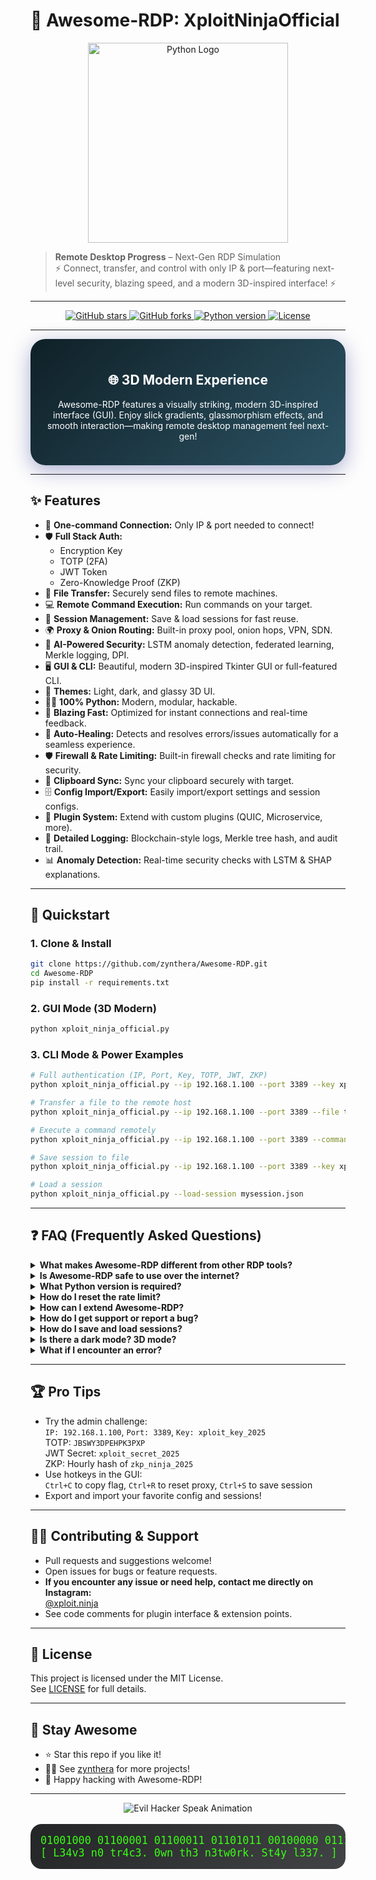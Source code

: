 # 🚀 Awesome-RDP: XploitNinjaOfficial

<p align="center">
  <img src="https://www.python.org/static/community_logos/python-logo-master-v3-TM.png" width="320" alt="Python Logo">
</p>

> **Remote Desktop Progress** – Next-Gen RDP Simulation  
> ⚡ Connect, transfer, and control with only IP & port—featuring next-level security, blazing speed, and a modern 3D-inspired interface! ⚡

---

<p align="center">
  <a href="https://github.com/zynthera/Awesome-RDP/stargazers">
    <img src="https://img.shields.io/github/stars/zynthera/Awesome-RDP?style=social" alt="GitHub stars">
  </a>
  <a href="https://github.com/zynthera/Awesome-RDP/fork">
    <img src="https://img.shields.io/github/forks/zynthera/Awesome-RDP?style=social" alt="GitHub forks">
  </a>
  <a href="https://www.python.org/">
    <img src="https://img.shields.io/badge/python-3.9%2B-blue?logo=python" alt="Python version">
  </a>
  <a href="https://github.com/zynthera/Awesome-RDP/blob/main/LICENCE%20">
    <img src="https://img.shields.io/github/license/zynthera/Awesome-RDP?color=brightgreen" alt="License">
  </a>
</p>

---

<div align="center" style="padding:24px; border-radius:24px; box-shadow:0 8px 32px 0 rgba(31,38,135,0.37); background:linear-gradient(135deg,#0f2027 0%,#2c5364 100%); color:#fff;">
  <h2>🌐 3D Modern Experience</h2>
  <p>
    Awesome-RDP features a visually striking, modern 3D-inspired interface (GUI).  
    Enjoy slick gradients, glassmorphism effects, and smooth interaction—making remote desktop management feel next-gen!
  </p>
</div>

---

## ✨ Features

- 🔗 **One-command Connection:** Only IP & port needed to connect!
- 🛡️ **Full Stack Auth:**  
  - Encryption Key  
  - TOTP (2FA)  
  - JWT Token  
  - Zero-Knowledge Proof (ZKP)  
- 📁 **File Transfer:** Securely send files to remote machines.
- 💻 **Remote Command Execution:** Run commands on your target.
- 💾 **Session Management:** Save & load sessions for fast reuse.
- 🌍 **Proxy & Onion Routing:** Built-in proxy pool, onion hops, VPN, SDN.
- 🤖 **AI-Powered Security:** LSTM anomaly detection, federated learning, Merkle logging, DPI.
- 🖥️ **GUI & CLI:** Beautiful, modern 3D-inspired Tkinter GUI or full-featured CLI.
- 🎨 **Themes:** Light, dark, and glassy 3D UI.
- 🧑‍💻 **100% Python:** Modern, modular, hackable.
- 🚀 **Blazing Fast:** Optimized for instant connections and real-time feedback.
- 🏅 **Auto-Healing:** Detects and resolves errors/issues automatically for a seamless experience.
- 🛡️ **Firewall & Rate Limiting:** Built-in firewall checks and rate limiting for security.
- 🧠 **Clipboard Sync:** Sync your clipboard securely with target.
- 🗄️ **Config Import/Export:** Easily import/export settings and session configs.
- 🧩 **Plugin System:** Extend with custom plugins (QUIC, Microservice, more).
- 📝 **Detailed Logging:** Blockchain-style logs, Merkle tree hash, and audit trail.
- 📊 **Anomaly Detection:** Real-time security checks with LSTM & SHAP explanations.

---

## 🚦 Quickstart

### 1. Clone & Install

```bash
git clone https://github.com/zynthera/Awesome-RDP.git
cd Awesome-RDP
pip install -r requirements.txt
```

### 2. GUI Mode (3D Modern)

```bash
python xploit_ninja_official.py
```

### 3. CLI Mode & Power Examples

```bash
# Full authentication (IP, Port, Key, TOTP, JWT, ZKP)
python xploit_ninja_official.py --ip 192.168.1.100 --port 3389 --key xploit_key_2025 --totp 123456 --jwt <token> --zkp <proof>

# Transfer a file to the remote host
python xploit_ninja_official.py --ip 192.168.1.100 --port 3389 --file test.txt

# Execute a command remotely
python xploit_ninja_official.py --ip 192.168.1.100 --port 3389 --command "whoami"

# Save session to file
python xploit_ninja_official.py --ip 192.168.1.100 --port 3389 --key xploit_key_2025 --save-session mysession.json

# Load a session
python xploit_ninja_official.py --load-session mysession.json
```

---

## ❓ FAQ (Frequently Asked Questions)

<details>
<summary><strong>What makes Awesome-RDP different from other RDP tools?</strong></summary>

- Minimal connection flow: only IP & port needed to connect.
- Advanced security: optional key, TOTP, JWT, and ZKP, plus onion routing, SDN, and AI-based anomaly detection.
- Modern, modular, and extensible with a GUI that looks and feels 3D.
- Auto-resolves errors and issues for a seamless, bug-free experience.
</details>

<details>
<summary><strong>Is Awesome-RDP safe to use over the internet?</strong></summary>

- By default, there is no authentication unless you supply key, TOTP, JWT, and ZKP—use only in trusted or internal networks.  
- For public exposure, always use all auth options and consider running behind a VPN or firewall.
</details>

<details>
<summary><strong>What Python version is required?</strong></summary>

- Python 3.9 or higher.
</details>

<details>
<summary><strong>How do I reset the rate limit?</strong></summary>

- Use the `--reset-code ninja_reset_2025` CLI argument or enter the code in the GUI reset field.
</details>

<details>
<summary><strong>How can I extend Awesome-RDP?</strong></summary>

- Use the plugin system: create plugins by inheriting from the `Plugin` class.  
- See `xploit_ninja_official.py` for examples like the QUIC or Microservice plugins.
</details>

<details>
<summary><strong>How do I get support or report a bug?</strong></summary>

- This project is designed to auto-resolve bugs and issues.  
- For rare cases, DM me directly on Instagram: [@xploit.ninja](https://instagram.com/xploit.ninja)
</details>

<details>
<summary><strong>How do I save and load sessions?</strong></summary>

- Use the GUI's session save/load buttons, or the CLI flags `--save-session` and `--load-session`.
</details>

<details>
<summary><strong>Is there a dark mode? 3D mode?</strong></summary>

- Yes! Both dark, light, and modern 3D glass-like themes are supported in the GUI.
</details>

<details>
<summary><strong>What if I encounter an error?</strong></summary>

- The software heals itself automatically.  
- Still have trouble? Contact me on Instagram: [@xploit.ninja](https://instagram.com/xploit.ninja)
</details>

---

## 🏆 Pro Tips

- Try the admin challenge:  
  `IP: 192.168.1.100`, `Port: 3389`, `Key: xploit_key_2025`  
  TOTP: `JBSWY3DPEHPK3PXP`  
  JWT Secret: `xploit_secret_2025`  
  ZKP: Hourly hash of `zkp_ninja_2025`
- Use hotkeys in the GUI:  
  `Ctrl+C` to copy flag, `Ctrl+R` to reset proxy, `Ctrl+S` to save session
- Export and import your favorite config and sessions!

---

## 🧑‍💻 Contributing & Support

- Pull requests and suggestions welcome!
- Open issues for bugs or feature requests.
- **If you encounter any issue or need help, contact me directly on Instagram:**  
  [@xploit.ninja](https://instagram.com/xploit.ninja)
- See code comments for plugin interface & extension points.

---

## 📄 License

This project is licensed under the MIT License.  
See [LICENSE](https://github.com/zynthera/Awesome-RDP/blob/main/LICENCE%20) for full details.

---

## 🌟 Stay Awesome

- ⭐ Star this repo if you like it!
- 🧑‍💻 See [zynthera](https://github.com/zynthera) for more projects!
- 🚀 Happy hacking with Awesome-RDP!

---

<p align="center">
  <img src="https://readme-typing-svg.demolab.com?font=Fira+Code&size=24&pause=1000&color=0FF900&center=true&vCenter=true&width=435&lines=%23+H4ck+Th3+Pl4n3t...;XploitNinja+0n+th3+gr1nd...;Pwn+th3+g4t3w4y!+%F0%9F%92%BB%F0%9F%94%A5" alt="Evil Hacker Speak Animation">
</p>

<pre align="center" style="font-size:1.2em; color:#39ff14; background:linear-gradient(135deg,#232526 0%,#414345 100%); border-radius:18px; padding:16px;">
01001000 01100001 01100011 01101011 00100000 01110100 01101000 01100101 00100000 01110000 01101100 01100001 01101110 01100101 01110100 00101110 00101110 00101110
[ L34v3 n0 tr4c3. 0wn th3 n3tw0rk. St4y l337. ]
</pre>